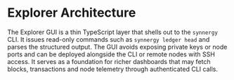 # Explorer Architecture

The Explorer GUI is a thin TypeScript layer that shells out to the `synnergy`
CLI.  It issues read-only commands such as `synnergy ledger head` and parses the
structured output.  The GUI avoids exposing private keys or node ports and can be
deployed alongside the CLI or remote nodes with SSH access.  It serves as a
foundation for richer dashboards that may fetch blocks, transactions and node
telemetry through authenticated CLI calls.
